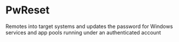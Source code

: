 # PwReset
Remotes into target systems and updates the password for Windows services and app pools running under an authenticated account
